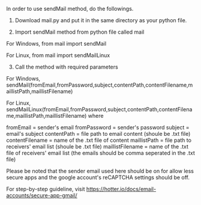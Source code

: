 In order to use sendMail method, do the followings.

1. Download mail.py and put it in the same directory as your python file.

2. Import sendMail method from python file called mail

For Windows,
from mail import sendMail

For Linux,
from mail import sendMailLinux

3. Call the method with required parameters

For Windows,
sendMail(fromEmail,fromPassword,subject,contentPath,contentFilename,maillistPath,maillistFilename)

For Linux,
sendMailLinux(fromEmail,fromPassword,subject,contentPath,contentFilename,maillistPath,maillistFilename) where

fromEmail = sender's email
fromPassword = sender's password
subject = email's subject
contentPath = file path to email content (shoule be .txt file)
contentFilename = name of the .txt file of content
maillistPath = file path to receivers' email list (shoule be .txt file)
maillistFilename = name of the .txt file of receivers' email list (the emails should be comma seperated in the .txt file)

Please be noted that the sender email used here should be on for allow less secure apps and the google account's reCAPTCHA settings should be off.

For step-by-step guideline, visit https://hotter.io/docs/email-accounts/secure-app-gmail/
